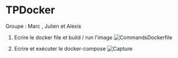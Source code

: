 # TPDocker

Groupe : Marc , Julien et Alexis

1. Ecrire le docker file et build / run l'image
![CommandsDockerfile](https://user-images.githubusercontent.com/59729635/196450236-bb2f9b76-bd02-46e9-b81d-3f4fc0549b25.JPG)


2. Ecrire et exécuter le docker-compose ![Capture](https://user-images.githubusercontent.com/59729635/196461798-b71dbc87-657e-467e-b18c-074bcbd02840.JPG)

